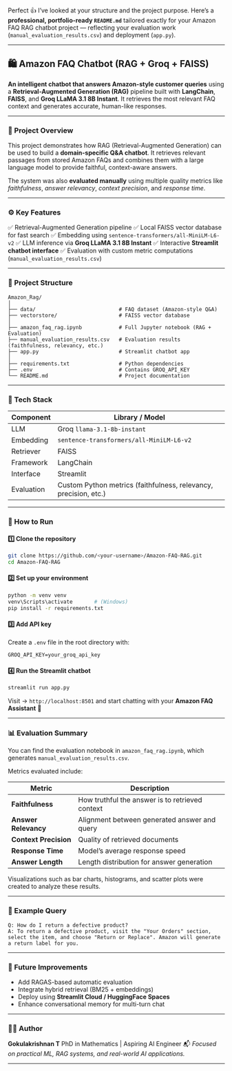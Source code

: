 Perfect 👍 I’ve looked at your structure and the project purpose.
Here’s a **professional, portfolio-ready `README.md`** tailored exactly for your Amazon FAQ RAG chatbot project — reflecting your evaluation work (`manual_evaluation_results.csv`) and deployment (`app.py`).

---

## 🛍️ Amazon FAQ Chatbot (RAG + Groq + FAISS)

**An intelligent chatbot that answers Amazon-style customer queries** using a **Retrieval-Augmented Generation (RAG)** pipeline built with **LangChain**, **FAISS**, and **Groq LLaMA 3.1 8B Instant**.
It retrieves the most relevant FAQ context and generates accurate, human-like responses.

---

### 🧠 Project Overview

This project demonstrates how RAG (Retrieval-Augmented Generation) can be used to build a **domain-specific Q&A chatbot**.
It retrieves relevant passages from stored Amazon FAQs and combines them with a large language model to provide faithful, context-aware answers.

The system was also **evaluated manually** using multiple quality metrics like *faithfulness*, *answer relevancy*, *context precision*, and *response time*.

---

### ⚙️ Key Features

✅ Retrieval-Augmented Generation pipeline
✅ Local FAISS vector database for fast search
✅ Embedding using `sentence-transformers/all-MiniLM-L6-v2`
✅ LLM inference via **Groq LLaMA 3.1 8B Instant**
✅ Interactive **Streamlit chatbot interface**
✅ Evaluation with custom metric computations (`manual_evaluation_results.csv`)

---

### 📁 Project Structure

```
Amazon_Rag/
│
├── data/                           # FAQ dataset (Amazon-style Q&A)
├── vectorstore/                    # FAISS vector database
│
├── amazon_faq_rag.ipynb            # Full Jupyter notebook (RAG + Evaluation)
├── manual_evaluation_results.csv   # Evaluation results (faithfulness, relevancy, etc.)
├── app.py                          # Streamlit chatbot app
│
├── requirements.txt                # Python dependencies
├── .env                            # Contains GROQ_API_KEY
└── README.md                       # Project documentation
```

---

### 🧩 Tech Stack

| Component  | Library / Model                                                  |
| ---------- | ---------------------------------------------------------------- |
| LLM        | Groq `llama-3.1-8b-instant`                                      |
| Embedding  | `sentence-transformers/all-MiniLM-L6-v2`                         |
| Retriever  | FAISS                                                            |
| Framework  | LangChain                                                        |
| Interface  | Streamlit                                                        |
| Evaluation | Custom Python metrics (faithfulness, relevancy, precision, etc.) |

---

### 🚀 How to Run

#### 1️⃣ Clone the repository

```bash
git clone https://github.com/<your-username>/Amazon-FAQ-RAG.git
cd Amazon-FAQ-RAG
```

#### 2️⃣ Set up your environment

```bash
python -m venv venv
venv\Scripts\activate       # (Windows)
pip install -r requirements.txt
```

#### 3️⃣ Add API key

Create a `.env` file in the root directory with:

```
GROQ_API_KEY=your_groq_api_key
```

#### 4️⃣ Run the Streamlit chatbot

```bash
streamlit run app.py
```

Visit → `http://localhost:8501`
and start chatting with your **Amazon FAQ Assistant** 🛒

---

### 📊 Evaluation Summary

You can find the evaluation notebook in
`amazon_faq_rag.ipynb`, which generates `manual_evaluation_results.csv`.

Metrics evaluated include:

| Metric                | Description                                     |
| --------------------- | ----------------------------------------------- |
| **Faithfulness**      | How truthful the answer is to retrieved context |
| **Answer Relevancy**  | Alignment between generated answer and query    |
| **Context Precision** | Quality of retrieved documents                  |
| **Response Time**     | Model’s average response speed                  |
| **Answer Length**     | Length distribution for answer generation       |

Visualizations such as bar charts, histograms, and scatter plots were created to analyze these results.

---

### 💬 Example Query

```
Q: How do I return a defective product?
A: To return a defective product, visit the "Your Orders" section, select the item, and choose "Return or Replace". Amazon will generate a return label for you.
```

---

### 🧾 Future Improvements

* Add RAGAS-based automatic evaluation
* Integrate hybrid retrieval (BM25 + embeddings)
* Deploy using **Streamlit Cloud / HuggingFace Spaces**
* Enhance conversational memory for multi-turn chat

---

### 🧑‍💻 Author

**Gokulakrishnan T**
PhD in Mathematics | Aspiring AI Engineer
📬 *Focused on practical ML, RAG systems, and real-world AI applications.*

---


